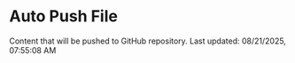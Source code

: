# Auto Push File

Content that will be pushed to GitHub repository.
Last updated: 08/21/2025, 07:55:08 AM